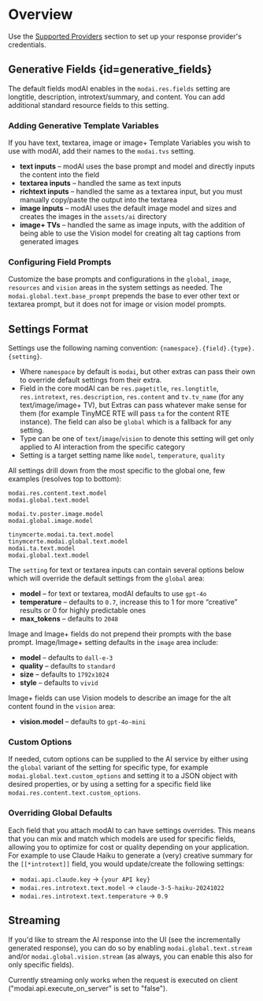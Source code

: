 # Overview

Use the [Supported Providers](Supported-Providers.md) section to set up your response provider's credentials.

## Generative Fields {id=generative_fields}

The default fields modAI enables in the `modai.res.fields` setting are longtitle, description, introtext/summary, and content. You can add additional standard resource fields to this setting.

### Adding Generative Template Variables

If you have text, textarea, image or image+ Template Variables you wish to use with modAI, add their names to the `modai.tvs` setting.

- **text inputs** – modAI uses the base prompt and model and directly inputs the content into the field
- **textarea inputs** – handled the same as text inputs
- **richtext inputs** – handled the same as a textarea input, but you must manually copy/paste the output into the textarea
- **image inputs** – modAI uses the default image model and sizes and creates the images in the `assets/ai` directory
- **image+ TVs** – handled the same as image inputs, with the addition of being able to use the Vision model for creating alt tag captions from generated images


### Configuring Field Prompts

Customize the base prompts and configurations in the `global`, `image`, `resources` and `vision` areas in the system settings as needed. The `modai.global.text.base_prompt` prepends the base to ever other text or textarea prompt, but it does not for image or vision model prompts.

## Settings Format

Settings use the following naming convention: `{namespace}.{field}.{type}.{setting}`. 
- Where `namespace` by default is `modai`, but other extras can pass their own to override default settings from their extra.
- Field in the core modAI can be `res.pagetitle`, `res.longtitle`, `res.introtext`, `res.description`, `res.content` and `tv.tv_name` (for any text/image/image+ TV), but Extras can pass whatever make sense for them (for example TinyMCE RTE will pass `ta` for the content RTE instance). The field can also be `global` which is a fallback for any setting.
- Type can be one of `text`/`image`/`vision` to denote this setting will get only applied to AI interaction from the specific category
- Setting is a target setting name like `model`, `temperature`, `quality`

All settings drill down from the most specific to the global one, few examples (resolves top to bottom):
```
modai.res.content.text.model
modai.global.text.model
```

```
modai.tv.poster.image.model
modai.global.image.model
```

```
tinymcerte.modai.ta.text.model
tinymcerte.modai.global.text.model
modai.ta.text.model
modai.global.text.model
```

The `setting` for text or textarea inputs can contain several options below which will override the default settings from the `global` area:

- **model** – for text or textarea, modAI defaults to use `gpt-4o`
- **temperature** – defaults to `0.7`, increase this to 1 for more “creative” results or 0 for highly predictable ones
- **max_tokens** – defaults to `2048`

Image and Image+ fields do not prepend their prompts with the base prompt. Image/Image+ setting defaults in the `image` area include:

- **model** – defaults to `dall-e-3`
- **quality** – defaults to `standard`
- **size** – defaults to `1792x1024`
- **style** – defaults to `vivid`

Image+ fields can use Vision models to describe an image for the alt content found in the `vision` area:

- **vision.model** – defaults to `gpt-4o-mini`

### Custom Options
If needed, cutom options can be supplied to the AI service by either using the `global` variant of the setting for specific type, for example `modai.global.text.custom_options` and setting it to a JSON object with desired properties, or by using a setting for a specific field like `modai.res.content.text.custom_options`.

### Overriding Global Defaults

Each field that you attach modAI to can have settings overrides. This means that you can mix and match which models are used for specific fields, allowing you to optimize for cost or quality depending on your application. For example to use Claude Haiku to generate a (very) creative summary for the `[[*introtext]]` field, you would update/create the following settings:

- `modai.api.claude.key` → `{your API key}`
- `modai.res.introtext.text.model` → `claude-3-5-haiku-20241022`
- `modai.res.introtext.text.temperature` → `0.9`

## Streaming

If you'd like to stream the AI response into the UI (see the incrementally generated response), you can do so by enabling `modai.global.text.stream` and/or `modai.global.vision.stream` (as always, you can enable this also for only specific fields).

<warning id="warn-streaming">
    Currently streaming only works when the request is executed on client ("modai.api.execute_on_server" is set to "false").
</warning>




<seealso>
    <category ref="related">
        <a href="Supported-Providers.md" />
    </category>
</seealso>
